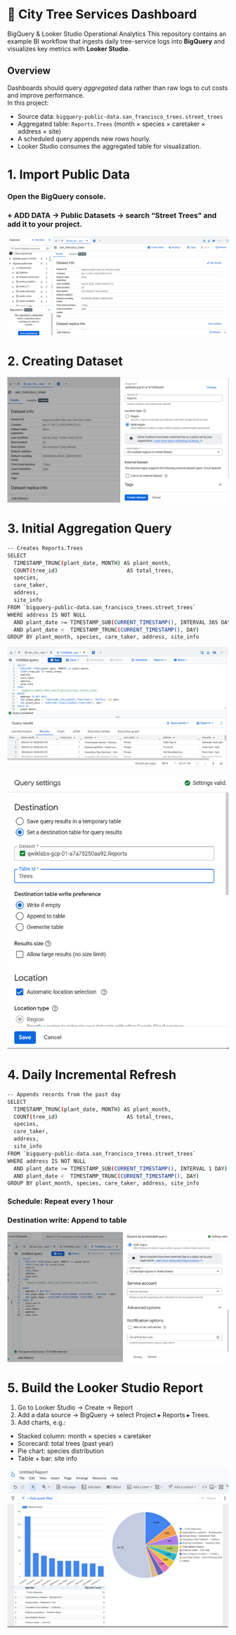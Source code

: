 # 🌳 City Tree Services Dashboard  
BigQuery & Looker Studio Operational Analytics
This repository contains an example BI workflow that ingests daily tree-service logs into **BigQuery** and visualizes key metrics with **Looker Studio**.

## Overview
Dashboards should query *aggregated* data rather than raw logs to cut costs and improve performance.  
In this project:

* Source data: `bigquery-public-data.san_francisco_trees.street_trees`
* Aggregated table: `Reports.Trees` (month × species × caretaker × address × site)
* A scheduled query appends new rows hourly.
* Looker Studio consumes the aggregated table for visualization.

# 1. Import Public Data
### Open the BigQuery console.
### + ADD DATA → Public Datasets → search “Street Trees” and add it to your project.

![image alt](https://github.com/muratyardimci/GCP-Works/blob/main/Build%20a%20BI%20Dashboard%20Using%20Looker%20Studio%20And%20Bigquery/1-data-loaded.png?raw=true)

# 2. Creating Dataset

![image alt](https://github.com/muratyardimci/GCP-Works/blob/main/Build%20a%20BI%20Dashboard%20Using%20Looker%20Studio%20And%20Bigquery/2-dataset-created.png?raw=true)

# 3. Initial Aggregation Query
```bash
-- Creates Reports.Trees
SELECT
  TIMESTAMP_TRUNC(plant_date, MONTH) AS plant_month,
  COUNT(tree_id)                      AS total_trees,
  species,
  care_taker,
  address,
  site_info
FROM `bigquery-public-data.san_francisco_trees.street_trees`
WHERE address IS NOT NULL
  AND plant_date >= TIMESTAMP_SUB(CURRENT_TIMESTAMP(), INTERVAL 365 DAY)
  AND plant_date <  TIMESTAMP_TRUNC(CURRENT_TIMESTAMP(), DAY)
GROUP BY plant_month, species, care_taker, address, site_info
```
![image alt](https://github.com/muratyardimci/GCP-Works/blob/main/Build%20a%20BI%20Dashboard%20Using%20Looker%20Studio%20And%20Bigquery/3-query-the-data.png?raw=true)

![image alt](https://github.com/muratyardimci/GCP-Works/blob/main/Build%20a%20BI%20Dashboard%20Using%20Looker%20Studio%20And%20Bigquery/4-creating-table-via-querying.png?raw=true)

# 4. Daily Incremental Refresh

```bash
-- Appends records from the past day
SELECT
  TIMESTAMP_TRUNC(plant_date, MONTH) AS plant_month,
  COUNT(tree_id)                      AS total_trees,
  species,
  care_taker,
  address,
  site_info
FROM `bigquery-public-data.san_francisco_trees.street_trees`
WHERE address IS NOT NULL
  AND plant_date >= TIMESTAMP_SUB(CURRENT_TIMESTAMP(), INTERVAL 1 DAY)
  AND plant_date <  TIMESTAMP_TRUNC(CURRENT_TIMESTAMP(), DAY)
GROUP BY plant_month, species, care_taker, address, site_info
```

### Schedule: Repeat every 1 hour
### Destination write: Append to table

![image alt](https://github.com/muratyardimci/GCP-Works/blob/main/Build%20a%20BI%20Dashboard%20Using%20Looker%20Studio%20And%20Bigquery/6-SCHECULED-QUERY.png?raw=true)

# 5. Build the Looker Studio Report

1. Go to Looker Studio → Create → Report
2. Add a data source → BigQuery → select Project ▸ Reports ▸ Trees.
3. Add charts, e.g.:
 - Stacked column: month × species × caretaker
 - Scorecard: total trees (past year)
 - Pie chart: species distribution
 - Table + bar: site info

![image alt](https://github.com/muratyardimci/GCP-Works/blob/main/Build%20a%20BI%20Dashboard%20Using%20Looker%20Studio%20And%20Bigquery/7-charts-created-on-looker.png?raw=true)
